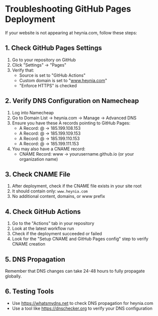 
# Troubleshooting GitHub Pages Deployment

If your website is not appearing at heynia.com, follow these steps:

## 1. Check GitHub Pages Settings

1. Go to your repository on GitHub
2. Click "Settings" → "Pages"
3. Verify that:
   - Source is set to "GitHub Actions"
   - Custom domain is set to "www.heynia.com"
   - "Enforce HTTPS" is checked

## 2. Verify DNS Configuration on Namecheap

1. Log into Namecheap
2. Go to Domain List → heynia.com → Manage → Advanced DNS
3. Ensure you have these A records pointing to GitHub Pages:
   - A Record: @ → 185.199.108.153
   - A Record: @ → 185.199.109.153
   - A Record: @ → 185.199.110.153
   - A Record: @ → 185.199.111.153
4. You may also have a CNAME record:
   - CNAME Record: www → yourusername.github.io (or your organization name)

## 3. Check CNAME File

1. After deployment, check if the CNAME file exists in your site root
2. It should contain only: `www.heynia.com`
3. No additional content, domains, or www prefix

## 4. Check GitHub Actions

1. Go to the "Actions" tab in your repository
2. Look at the latest workflow run
3. Check if the deployment succeeded or failed
4. Look for the "Setup CNAME and GitHub Pages config" step to verify CNAME creation

## 5. DNS Propagation

Remember that DNS changes can take 24-48 hours to fully propagate globally.

## 6. Testing Tools

- Use https://whatsmydns.net to check DNS propagation for heynia.com
- Use a tool like https://dnschecker.org to verify your DNS configuration
